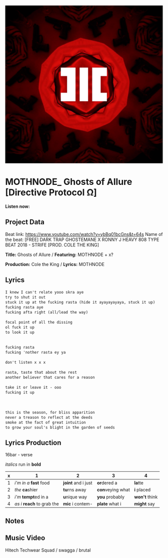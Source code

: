 ![](hc_sg127_cover.png)

# MOTHNODE_ Ghosts of Allure [Directive Protocol Ω] 

**Listen now:** 

## Project Data

Beat link: https://www.youtube.com/watch?v=ybBq01bcGns&t=64s
Name of the beat: [FREE] DARK TRAP GHOSTEMANE X RONNY J HEAVY 808 TYPE BEAT 2018 - STRIFE [PROD. COLE THE KING]

**Title:** Ghosts of Allure / **Featuring:** MOTHNODE + x?

**Production:** Cole the King / **Lyrics:** MOTHNODE

## Lyrics

```
I knew I can't relate yooo skra aye
try to shut it out
stuck it up at the fucking rasta (hide it ayayayayaya, stuck it up)
fucking rasta aye 
fucking afta right (all/lead the way)

focal point of all the dissing
ol fuck it up
to look it up


fucking rasta
fucking 'nother rasta ey ya

don't listen x x x

rasta, taste that about the rest
another believer that cares for a reason

take it or leave it - ooo
fucking it up



this is the season, for bliss apparition
never a treason to reflect at the deeds
smoke at the fact of great intuition
to grow your soul's blight in the garden of seeds

```

## Lyrics Production

16bar - verse

*italics* run in
**bold**

| x | 1 | 2 | 3 | 4 |
|---|---|---|---|---|
| 1 | *i'm in a* **fast** food | **joint** and i just  | **or**dered a  | **la**tte  |
| 2 | *the* **ca**shier | **tu**rns away  |  **con**veying what |  **i** placed |
| 3 | *i'm* **tempt**ed in a | **u**nique way  |  **you** probably |  **won't** think |
| 4 | *as i* **reach** to grab the |  **mic** i contem-  | **plate** what i | **might** say |

## Notes

## Music Video
Hitech Techwear Squad / swagga / brutal
